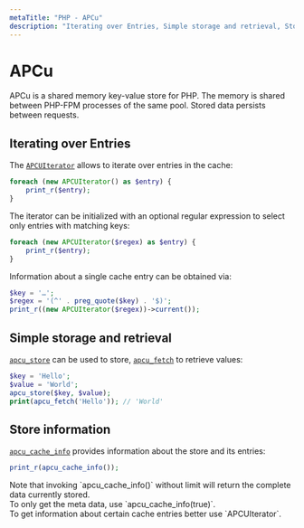 ```yaml
---
metaTitle: "PHP - APCu"
description: "Iterating over Entries, Simple storage and retrieval, Store information"
---
```


# APCu


APCu is a shared memory key-value store for PHP. The memory is shared between
PHP-FPM processes of the same pool. Stored data persists between requests.



## Iterating over Entries


The [`APCUIterator`](http://php.net/manual/en/class.apcuiterator.php) allows to
iterate over entries in the cache:

```php
foreach (new APCUIterator() as $entry) {
    print_r($entry);
}

```

The iterator can be initialized with an optional regular expression to select only  entries with matching keys:

```php
foreach (new APCUIterator($regex) as $entry) {
    print_r($entry);
}

```

Information about a single cache entry can be obtained via:

```php
$key = '…';
$regex = '(^' . preg_quote($key) . '$)';
print_r((new APCUIterator($regex))->current());

```



## Simple storage and retrieval


[`apcu_store`](http://php.net/manual/de/function.apcu-store.php) can be used to store,
[`apcu_fetch`](http://php.net/manual/de/function.apcu-fetch.php) to retrieve values:

```php
$key = 'Hello';
$value = 'World';
apcu_store($key, $value);
print(apcu_fetch('Hello')); // 'World'

```



## Store information


[`apcu_cache_info`](http://php.net/manual/en/function.apcu-cache-info.php) provides
information about the store and its entries:

```php
print_r(apcu_cache_info());

```

> 
<p>Note that invoking `apcu_cache_info()` without limit will return the complete
data currently stored.<br />
To only get the meta data, use `apcu_cache_info(true)`.<br />
To get information about certain cache entries better use `APCUIterator`.</p>


